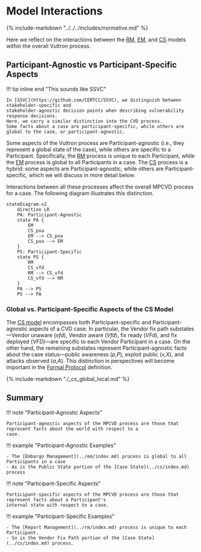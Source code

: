 # Model Interactions

{% include-markdown "../../../includes/normative.md" %}

Here we reflect on the interactions between the [RM](../rm/index.md), [EM](../em/index.md), and [CS](../cs/index.md) models within the
overall Vultron process.

## Participant-Agnostic vs Participant-Specific Aspects

!!! tip inline end "This sounds like SSVC"

    In [SSVC](https://github.com/CERTCC/SSVC), we distinguish between stakeholder-specific and
    stakeholder-agnostic decision points when describing vulnerability response decisions.
    Here, we carry a similar distinction into the CVD process.
    Some facts about a case are participant-specific, while others are global to the case, or participant-agnostic.

Some aspects of the Vultron process are Participant-agnostic (i.e., they represent a global state of the case),
while others are specific to a Participant.
Specifically, the [RM](../rm/index.md) process is unique to each Participant, while the
[EM](../em/index.md) process is global to all Participants in a case.
The [CS](../cs/index.md) process is a hybrid: some aspects are Participant-agnostic, while others are
Participant-specific, which we will discuss in more detail below.

Interactions between all these processes affect the overall MPCVD process for a case.
The following diagram illustrates this distinction.

```mermaid
stateDiagram-v2
    direction LR
    PA: Participant-Agnostic
    state PA {
        EM
        CS_pxa
        EM --> CS_pxa
        CS_pxa --> EM
    }
    PS: Participant-Specific
    state PS {
        RM
        CS_vfd
        RM --> CS_vfd
        CS_vfd --> RM
    }
    PA --> PS
    PS --> PA   
```

### Global vs. Participant-Specific Aspects of the CS Model

The [CS model](../cs/index.md) encompasses both Participant-specific and Participant-agnostic aspects of a
CVD case. In particular, the Vendor fix path substates&mdash;Vendor unaware (*vfd*),
Vendor aware (*Vfd*), fix ready (*VFd*), and fix deployed (*VFD*)&mdash;are
specific to each Vendor Participant in a case. On the other hand, the
remaining substates represent Participant-agnostic facts about the case
status&mdash;public awareness (*p,P*), exploit public (*x,X*), and attacks
observed (*a,A*). This distinction in perspectives will become
important in the [Formal Protocol](../../formal_protocol/index.md) definition.

{% include-markdown "./_cs_global_local.md" %}

## Summary

!!! note "Participant-Agnostic Aspects"

    Participant-agnostic aspects of the MPCVD process are those that represent facts about the world with respect to a 
    case.

!!! example "Participant-Agnostic Examples"

    - The [Embargo Management](../em/index.md) process is global to all Participants in a case
    - As is the Public State portion of the [Case State](../cs/index.md) process

!!! note "Participant-Specific Aspects"

    Participant-specific aspects of the MPCVD process are those that represent facts about a Participant's
    internal state with respect to a case.

!!! example "Participant-Specific Examples"

    - The [Report Management](../rm/index.md) process is unique to each Participant.
    - So is the Vendor Fix Path portion of the [Case State](../cs/index.md) process.
